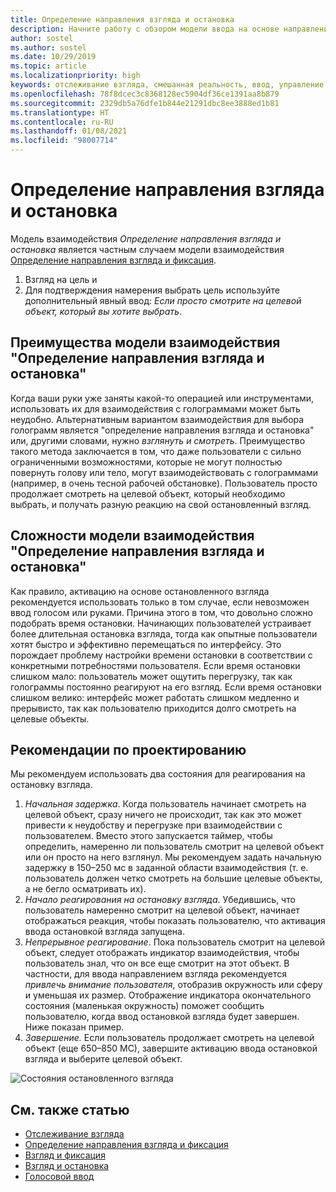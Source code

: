 ```yaml
---
title: Определение направления взгляда и остановка
description: Начните работу с обзором модели ввода на основе направления взгляда и остановки, а также узнайте больше о моделях взаимодействия, рекомендациях по проектированию и уникальных проблемах.
author: sostel
ms.author: sostel
ms.date: 10/29/2019
ms.topic: article
ms.localizationpriority: high
keywords: отслеживание взгляда, смешанная реальность, ввод, управление взглядом, отслеживание взглядом, HoloLens 2, выбор глазами, остановка взгляда, гарнитура смешанной реальности, гарнитура Windows Mixed Reality, гарнитура виртуальной реальности, HoloLens, MRTK, Mixed Reality Toolkit, проектирование
ms.openlocfilehash: 78f8dcec3c8368128ec5904df36ce1391aa8b879
ms.sourcegitcommit: 2329db5a76dfe1b844e21291dbc8ee3888ed1b81
ms.translationtype: HT
ms.contentlocale: ru-RU
ms.lasthandoff: 01/08/2021
ms.locfileid: "98007714"
---
```

# <a name="eye-gaze-and-dwell"></a>Определение направления взгляда и остановка

Модель взаимодействия _Определение направления взгляда и остановка_ является частным случаем модели взаимодействия [Определение направления взгляда и фиксация](gaze-and-commit.md).
1. Взгляд на цель и 
2. Для подтверждения намерения выбрать цель используйте дополнительный явный ввод: _Если просто смотрите на целевой объект, который вы хотите выбрать_.

## <a name="advantages-of-the-eye-gaze-and-dwell-interaction-model"></a>Преимущества модели взаимодействия "Определение направления взгляда и остановка" 

Когда ваши руки уже заняты какой-то операцией или инструментами, использовать их для взаимодействия с голограммами может быть неудобно.
Альтернативным вариантом взаимодействия для выбора голограмм является "определение направления взгляда и остановка" или, другими словами, нужно _взглянуть и смотреть_. Преимущество такого метода заключается в том, что даже пользователи с сильно ограниченными возможностями, которые не могут полностью повернуть голову или тело, могут взаимодействовать с голограммами (например, в очень тесной рабочей обстановке).
Пользователь просто продолжает смотреть на целевой объект, который необходимо выбрать, и получать разную реакцию на свой остановленный взгляд.

## <a name="challenges-of-the-eye-gaze-and-dwell-interaction-model"></a>Сложности модели взаимодействия "Определение направления взгляда и остановка"

Как правило, активацию на основе остановленного взгляда рекомендуется использовать только в том случае, если невозможен ввод голосом или руками. Причина этого в том, что довольно сложно подобрать время остановки. Начинающих пользователей устраивает более длительная остановка взгляда, тогда как опытные пользователи хотят быстро и эффективно перемещаться по интерфейсу. Это порождает проблему настройки времени остановки в соответствии с конкретными потребностями пользователя.
Если время остановки слишком мало: пользователь может ощутить перегрузку, так как голограммы постоянно реагируют на его взгляд. Если время остановки слишком велико: интерфейс может работать слишком медленно и прерывисто, так как пользователю приходится долго смотреть на целевые объекты.

## <a name="design-recommendations"></a>Рекомендации по проектированию

Мы рекомендуем использовать два состояния для реагирования на остановку взгляда.
1. *Начальная задержка*. Когда пользователь начинает смотреть на целевой объект, сразу ничего не происходит, так как это может привести к неудобству и перегрузке при взаимодействии с пользователем. Вместо этого запускается таймер, чтобы определить, намеренно ли пользователь смотрит на целевой объект или он просто на него взглянул.
Мы рекомендуем задать начальную задержку в 150–250 мс в заданной области взаимодействия (т. е. пользователь должен четко смотреть на большие целевые объекты, а не бегло осматривать их).  
2. *Начало реагирования на остановку взгляда*. Убедившись, что пользователь намеренно смотрит на целевой объект, начинает отображаться реакция, чтобы показать пользователю, что активация ввода остановкой взгляда запущена. 
3. *Непрерывное реагирование*. Пока пользователь смотрит на целевой объект, следует отображать индикатор взаимодействия, чтобы пользователь знал, что он все еще смотрит на этот объект. В частности, для ввода направлением взгляда рекомендуется _привлечь внимание пользователя_, отобразив окружность или сферу и уменьшая их размер. Отображение индикатора окончательного состояния (маленькая окружность) поможет сообщить пользователю, когда ввод остановкой взгляда будет завершен. Ниже показан пример. 
4. *Завершение.* Если пользователь продолжает смотреть на целевой объект (еще 650–850 МС), завершите активацию ввода остановкой взгляда и выберите целевой объект.

![Состояния остановленного взгляда](images/eyes_dwellstate_recommendation.png)<br>

## <a name="see-also"></a>См. также статью

* [Отслеживание взгляда](eye-tracking.md)
* [Определение направления взгляда и фиксация](gaze-and-commit-eyes.md)
* [Взгляд и фиксация](gaze-and-commit.md)
* [Взгляд и остановка](gaze-and-dwell.md)
* [Голосовой ввод](../out-of-scope/voice-design.md)

